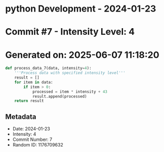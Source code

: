 ﻿# python Development - 2024-01-23
# Commit #7 - Intensity Level: 4
# Generated on: 2025-06-07 11:18:20
```python
def process_data_7(data, intensity=4):
    '''Process data with specified intensity level'''
    result = []
    for item in data:
        if item > 0:
            processed = item * intensity + 43
            result.append(processed)
    return result
```
## Metadata
- Date: 2024-01-23
- Intensity: 4
- Commit Number: 7
- Random ID: 1176709632

